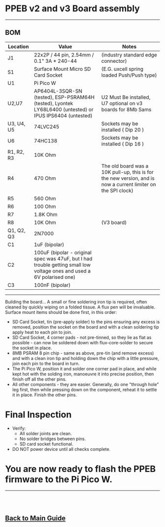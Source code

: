 
# PPEB v2 and v3 Board assembly

---

## BOM
| Location | Value | Notes |
|----------|------|-------|
| J1 | 22x2P / 44 pin, 2.54mm / 0.1" 3A * 240-44 | (industry standard edge connector) |
| S1 | Surface Mount Micro SD Card Socket | (E.G. uxcell spring loaded Push/Push type)|
| U1 | Pi Pico W| |
| U2,U7 | AP6404L-3SQR-SN (tested),  ESP-PSRAM64H (tested), Lyontek LY68L6400 (untested) or IPUS IPS6404 (untested) | U2 Must Be installed, U7 optional on v3 boards for 8Mb Sams
| U3, U4, U5 | 74LVC245 | Sockets may be installed ( Dip 20 ) |
| U6 | 74HC138 | Sockets may be installed ( Dip 16 )|
| R1, R2, R3 | 10K Ohm | |
| R4 | 470 Ohm | The old board was a 10K pull-up, this is for the new version, and is now a current limiter on the SPI clock) |
| R5 | 560 Ohm | |
| R6 | 100 Ohm | |
| R7 | 1.8K Ohm | |
| R8 | 10K Ohm  | (V3 board) |
| Q1, Q2, Q3 | 2N7000 | |
| C1 | 1uF (bipolar) | |
| C2 | 100uF (bipolar - original spec was 47uF, but I had trouble getting small low voltage ones and used a 6V polarised one) | |
| C3 | 100nF (bipolar) | |

---

Building the board...  A small or fine soldering iron tip is required, often cleaned by quickly wiping on a folded tissue.  A flux pen will be invaluable.
Surface mount items should be done first, in this order:
- SD Card Socket, tin (pre-apply solder) to the pins ensuring any excess is removed, position the socket on the board and with a clean soldering tip apply heat to each pin to join.
- SD Card Socket, 4 corner pads - not pre-tinned, so they lie as flat as possible - can now be soldered down with flux-core-solder to secure the socket in place.
- 8MB PSRAM 8 pin chip - same as above, pre-tin (and remove excess) and with a clean iron tip and holding down the chip with a little pressure, join each pin to the board in turn.
- The Pi Pico W, position it and solder one corner pad in place, and while kept hot with the solding iron, manoeuvre it into precise position, then finish off all the other pins.
- All other components - they are easier.  Generally, do one "through hole" leg first, then while pressing down on the component, reheat it to settle it in place.  Finish the other pins.



# **Final Inspection**

- Verify:
  - All solder joints are clean.
  - No solder bridges between pins.
  - SD card socket functional.
- DO NOT power device until all checks complete.

# You are now ready to flash the PPEB firmware to the Pi Pico W.
---

 <br>
  <br>

## [Back to Main Guide](/README.md)

